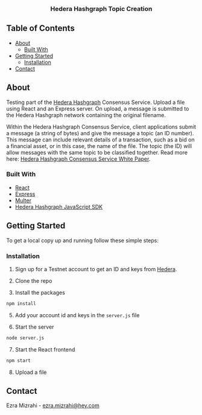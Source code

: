 <br />
<p align="center">
  <h3 align="center">Hedera Hashgraph Topic Creation</h3>
</p>



## Table of Contents

* [About](#about)
  * [Built With](#built-with)
* [Getting Started](#getting-started)
  * [Installation](#installation)
* [Contact](#contact)



## About

Testing part of the [Hedera Hashgraph](https://docs.hedera.com/guides/docs/sdks) Consensus Service. Upload a file using React and an Express server. On upload, a message is submitted to the Hedera Hashgraph network containing the original filename.

Within the Hedera Hashgraph Consensus Service, client applications submit a message (a string of bytes) and give the message a topic (an ID number). This message can include relevant details of a transaction, such as a bid on a financial asset, or in this case, the name of the file. The topic (the ID) will allow messages with the same topic to be classified together. Read more here: [Hedera Hashgraph Consensus Service White Paper](https://hedera.com/hh-consensus-service-whitepaper.pdf).

### Built With

* [React](https://reactjs.org/)
* [Express](https://expressjs.com/)
* [Multer](https://github.com/expressjs/multer)
* [Hedera Hashgraph JavaScript SDK](https://docs.hedera.com/guides/docs/sdks)

## Getting Started

To get a local copy up and running follow these simple steps:

### Installation

1. Sign up for a Testnet account to get an ID and keys from [Hedera](https://hedera.com/).

2. Clone the repo

3. Install the packages
```sh
npm install
```
5. Add your account id and keys in the `server.js` file

6. Start the server
```bash
node server.js
```

7. Start the React frontend
```bash
npm start
```

8. Upload a file

## Contact

Ezra Mizrahi - ezra.mizrahi@hey.com
